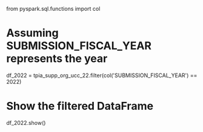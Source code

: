 from pyspark.sql.functions import col

# Assuming SUBMISSION_FISCAL_YEAR represents the year
df_2022 = tpia_supp_org_ucc_22.filter(col('SUBMISSION_FISCAL_YEAR') == 2022)

# Show the filtered DataFrame
df_2022.show()
